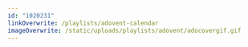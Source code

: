 ```yaml
---
id: "1020231"
linkOverwrite: /playlists/adovent-calendar
imageOverwrite: /static/uploads/playlists/adovent/adocovergif.gif
---
```

